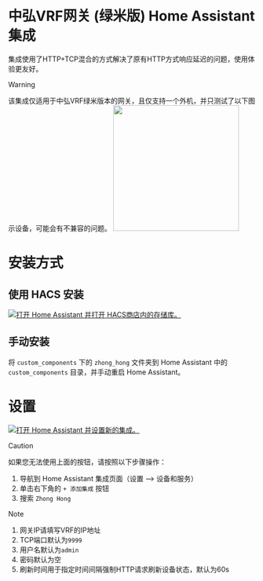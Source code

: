 # 中弘VRF网关 (绿米版) Home Assistant集成

集成使用了HTTP+TCP混合的方式解决了原有HTTP方式响应延迟的问题，使用体验更友好。

> [!WARNING]
> 
> 该集成仅适用于中弘VRF绿米版本的网关，且仅支持一个外机，并只测试了以下图示设备，可能会有不兼容的问题。
<a href="B19"><img src="https://zhonghongtech.cn/upload/pro_img/171937526799334.jpg" width="256" ></a>

# 安装方式

## 使用 HACS 安装

[![打开 Home Assistant 并打开 HACS商店内的存储库。](https://my.home-assistant.io/badges/hacs_repository.svg)](https://my.home-assistant.io/redirect/hacs_repository/?owner=xswxm&repository=[home-assistant-zhong-hong](https://github.com/xswxm/home-assistant-zhong-hong)&category=integration)

## 手动安装

将 `custom_components` 下的 `zhong_hong` 文件夹到 Home Assistant 中的`custom_components` 目录，并手动重启 Home Assistant。

# 设置

[![打开 Home Assistant 并设置新的集成。](https://my.home-assistant.io/badges/config_flow_start.svg)](https://my.home-assistant.io/redirect/config_flow_start/?domain=zhong_hong)

> [!CAUTION]
> 
> 如果您无法使用上面的按钮，请按照以下步骤操作：
> 
> 1. 导航到 Home Assistant 集成页面（设置 --> 设备和服务）
> 2. 单击右下角的 `+ 添加集成` 按钮
> 3. 搜索 `Zhong Hong`

> [!NOTE]
> 
> 1. 网关IP请填写VRF的IP地址
> 2. TCP端口默认为`9999`
> 3. 用户名默认为`admin`
> 4. 密码默认为空
> 5. 刷新时间用于指定时间间隔强制HTTP请求刷新设备状态，默认为60s


